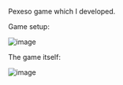 Pexeso game which I developed.

Game setup:

![image](https://user-images.githubusercontent.com/26441773/165456757-3cc7df3c-fb90-4a0c-a38c-e4e41fdd124b.png)

The game itself:

![image](https://user-images.githubusercontent.com/26441773/165456796-ad2939a6-8f31-4f38-b79e-a10ba6a9bdb8.png)
